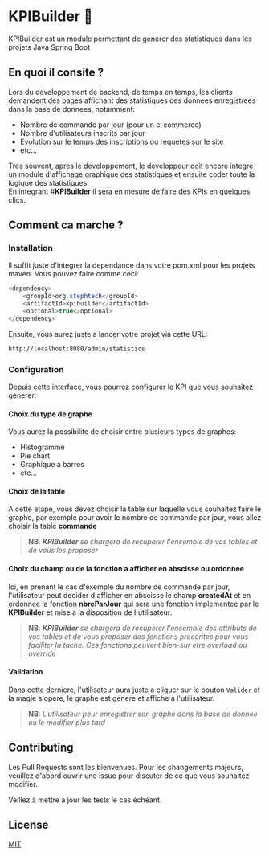 # __KPIBuilder__ 🤖

KPIBuilder est un module permettant de generer des statistiques dans les projets Java Spring Boot

## __En quoi il consite ?__

Lors du developpement de backend, de temps en temps, les clients demandent des pages affichant des statistiques des donnees enregistrees dans la base de donnees, notamment:

- Nombre de commande par jour (pour un e-commerce)
- Nombre d'utilisateurs inscrits par jour
- Evolution sur le temps des inscriptions ou requetes sur le site
- etc...

Tres souvent, apres le developpement, le developpeur doit encore integre un module d'affichage graphique des statistiques et ensuite coder toute la logique des statistiques.  
En integrant #__KPIBuilder__ il sera en mesure de faire des KPIs en quelques clics.

## __Comment ca marche ?__

### __Installation__

Il suffit juste d'integrer la dependance dans votre pom.xml pour les projets maven. Vous pouvez faire comme ceci:

```java
<dependency>
    <groupId>org.stephtech</groupId>
    <artifactId>kpibuilder</artifactId>
    <optional>true</optional>
</dependency>
```  
Ensuite, vous aurez juste a lancer votre projet via cette URL:  

```bash
http://localhost:8080/admin/statistics
```  
### __Configuration__

Depuis cette interface, vous pourrez configurer le KPI que vous souhaitez generer:

#### __Choix du type de graphe__

Vous aurez la possibilite de choisir entre plusieurs types de graphes:
- Histogramme
- Pie chart
- Graphique a barres
- etc...

#### __Choix de la table__

A cette etape, vous devez choisir la table sur laquelle vous souhaitez faire le graphe, par exemple pour avoir le nombre de commande par jour, vous allez choisir la table __commande__  
> __NB__: *__KPIBuilder__ se chargera de recuperer l'ensemble de vos tables et de vous les proposer*

#### __Choix du champ ou de la fonction a afficher en abscisse ou ordonnee__

Ici, en prenant le cas d'exemple du nombre de commande par jour, l'utilisateur peut decider d'afficher en abscisse le champ __createdAt__ et en ordonnee la fonction __nbreParJour__ qui sera une fonction implementee par le __KPIBuilder__ et mise a la disposition de l'utilisateur.  
> __NB__: *__KPIBuilder__ se chargera de recuperer l'ensemble des attributs de vos tables et de vous proposer des fonctions preecrites pour vous faciliter la tache. Ces fonctions peuvent bien-sur etre overload ou override*

#### __Validation__

Dans cette derniere, l'utilisateur aura juste a cliquer sur le bouton `Valider` et la magie s'opere, le graphe est genere et affiche a l'utilisateur.
> __NB__: *L'utilisateur peur enregistrer son graphe dans la base de donnee ou le modifier plus tard*

## __Contributing__

Les Pull Requests sont les bienvenues. Pour les changements majeurs, veuillez d'abord ouvrir une issue pour discuter de ce que vous souhaitez modifier.

Veillez à mettre à jour les tests le cas échéant.

## __License__

[MIT](https://choosealicense.com/licenses/mit/)